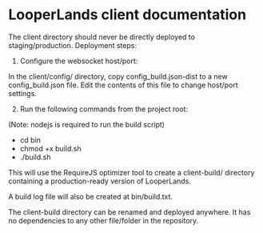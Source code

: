 LooperLands client documentation
=================================

The client directory should never be directly deployed to staging/production. Deployment steps:

1) Configure the websocket host/port:

In the client/config/ directory, copy config_build.json-dist to a new config_build.json file.
Edit the contents of this file to change host/port settings.

2) Run the following commands from the project root:

(Note: nodejs is required to run the build script)

* cd bin
* chmod +x build.sh
* ./build.sh

This will use the RequireJS optimizer tool to create a client-build/ directory containing a production-ready version of LooperLands. 

A build log file will also be created at bin/build.txt.

The client-build directory can be renamed and deployed anywhere. It has no dependencies to any other file/folder in the repository.